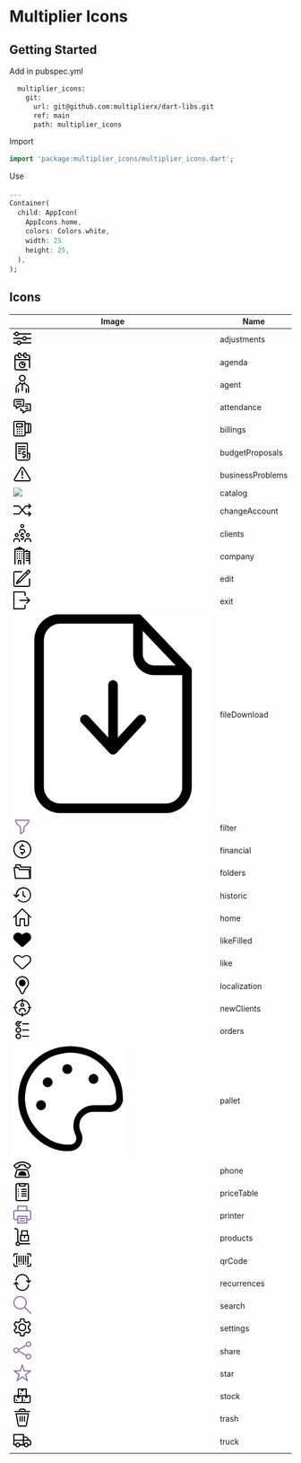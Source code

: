# Multiplier Icons

## Getting Started

Add in pubspec.yml

```YML
  multiplier_icons:
    git:
      url: git@github.com:multiplierx/dart-libs.git
      ref: main
      path: multiplier_icons
```

Import

```DART
import 'package:multiplier_icons/multiplier_icons.dart';
```

Use

```DART
...
Container(
  child: AppIcon(
    AppIcons.home,
    colors: Colors.white,
    width: 25
    height: 25,
  ),
);
```

## Icons

| Image | Name |
|---|---|
| ![](https://github.com/multiplierx/dart-libs/blob/main/multiplier_icons/lib/src/assets/icons/adjustments.svg) | adjustments |
| ![](https://github.com/multiplierx/dart-libs/blob/main/multiplier_icons/lib/src/assets/icons/agenda.svg) | agenda |
| ![](https://github.com/multiplierx/dart-libs/blob/main/multiplier_icons/lib/src/assets/icons/agent.svg) | agent |
| ![](https://github.com/multiplierx/dart-libs/blob/main/multiplier_icons/lib/src/assets/icons/attendance.svg) | attendance |
| ![](https://github.com/multiplierx/dart-libs/blob/main/multiplier_icons/lib/src/assets/icons/billings.svg) | billings |
| ![](https://github.com/multiplierx/dart-libs/blob/main/multiplier_icons/lib/src/assets/icons/budget_proposals.svg) | budgetProposals |
| ![](https://github.com/multiplierx/dart-libs/blob/main/multiplier_icons/lib/src/assets/icons/business_problems.svg) | businessProblems |
| ![](https://github.com/multiplierx/dart-libs/blob/main/multiplier_icons/lib/src/assets/icons/catalog.svg) | catalog |
| ![](https://github.com/multiplierx/dart-libs/blob/main/multiplier_icons/lib/src/assets/icons/change_account.svg) | changeAccount |
| ![](https://github.com/multiplierx/dart-libs/blob/main/multiplier_icons/lib/src/assets/icons/clients.svg) | clients |
| ![](https://github.com/multiplierx/dart-libs/blob/main/multiplier_icons/lib/src/assets/icons/company.svg) | company |
| ![](https://github.com/multiplierx/dart-libs/blob/main/multiplier_icons/lib/src/assets/icons/edit.svg) | edit |
| ![](https://github.com/multiplierx/dart-libs/blob/main/multiplier_icons/lib/src/assets/icons/exit.svg) | exit |
| ![](https://github.com/multiplierx/dart-libs/blob/main/multiplier_icons/lib/src/assets/icons/file_download.svg) | fileDownload |
| ![](https://github.com/multiplierx/dart-libs/blob/main/multiplier_icons/lib/src/assets/icons/filter.svg) | filter |
| ![](https://github.com/multiplierx/dart-libs/blob/main/multiplier_icons/lib/src/assets/icons/financial.svg) | financial |
| ![](https://github.com/multiplierx/dart-libs/blob/main/multiplier_icons/lib/src/assets/icons/folders.svg) | folders |
| ![](https://github.com/multiplierx/dart-libs/blob/main/multiplier_icons/lib/src/assets/icons/historic.svg) | historic |
| ![](https://github.com/multiplierx/dart-libs/blob/main/multiplier_icons/lib/src/assets/icons/home.svg) | home |
| ![](https://github.com/multiplierx/dart-libs/blob/main/multiplier_icons/lib/src/assets/icons/like_filled.svg) | likeFilled |
| ![](https://github.com/multiplierx/dart-libs/blob/main/multiplier_icons/lib/src/assets/icons/like.svg) | like |
| ![](https://github.com/multiplierx/dart-libs/blob/main/multiplier_icons/lib/src/assets/icons/localization.svg) | localization |
| ![](https://github.com/multiplierx/dart-libs/blob/main/multiplier_icons/lib/src/assets/icons/new_clients.svg) | newClients |
| ![](https://github.com/multiplierx/dart-libs/blob/main/multiplier_icons/lib/src/assets/icons/orders.svg) | orders |
| ![](https://github.com/multiplierx/dart-libs/blob/main/multiplier_icons/lib/src/assets/icons/pallet.svg) | pallet |
| ![](https://github.com/multiplierx/dart-libs/blob/main/multiplier_icons/lib/src/assets/icons/phone.svg) | phone |
| ![](https://github.com/multiplierx/dart-libs/blob/main/multiplier_icons/lib/src/assets/icons/price_table.svg) | priceTable |
| ![](https://github.com/multiplierx/dart-libs/blob/main/multiplier_icons/lib/src/assets/icons/printer.svg) | printer |
| ![](https://github.com/multiplierx/dart-libs/blob/main/multiplier_icons/lib/src/assets/icons/products.svg) | products |
| ![](https://github.com/multiplierx/dart-libs/blob/main/multiplier_icons/lib/src/assets/icons/qr_code.svg) | qrCode |
| ![](https://github.com/multiplierx/dart-libs/blob/main/multiplier_icons/lib/src/assets/icons/recurrences.svg) | recurrences |
| ![](https://github.com/multiplierx/dart-libs/blob/main/multiplier_icons/lib/src/assets/icons/search.svg) | search |
| ![](https://github.com/multiplierx/dart-libs/blob/main/multiplier_icons/lib/src/assets/icons/settings.svg) | settings |
| ![](https://github.com/multiplierx/dart-libs/blob/main/multiplier_icons/lib/src/assets/icons/share.svg) | share |
| ![](https://github.com/multiplierx/dart-libs/blob/main/multiplier_icons/lib/src/assets/icons/star.svg) | star |
| ![](https://github.com/multiplierx/dart-libs/blob/main/multiplier_icons/lib/src/assets/icons/stock.svg) | stock |
| ![](https://github.com/multiplierx/dart-libs/blob/main/multiplier_icons/lib/src/assets/icons/trash.svg) | trash |
| ![](https://github.com/multiplierx/dart-libs/blob/main/multiplier_icons/lib/src/assets/icons/truck.svg) | truck |
